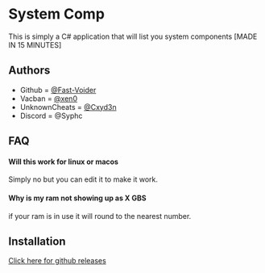 
# System Comp

This is simply a C# application that will list you system components [MADE IN 15 MINUTES]


## Authors

- Github = [@Fast-Voider](https://www.github.com/Fast-Voider)
- Vacban = [@xen0](https://vacban.wtf/members/70676/)
- UnknownCheats = [@Cxyd3n](https://www.unknowncheats.me/forum/members/4702196.html)
- Discord = @Syphc

## FAQ

#### Will this work for linux or macos

Simply no but you can edit it to make it work.

#### Why is my ram not showing up as X GBS

if your ram is in use it will round to the nearest number.


## Installation

[Click here for github releases](https://github.com/Fast-Voider/SystemComp/releases/latest)
